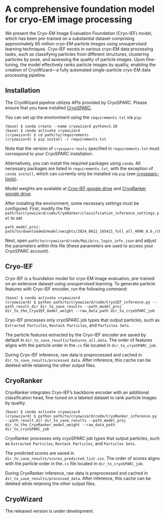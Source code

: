 # A comprehensive foundation model for cryo-EM image processing
We present the Cryo-EM Image Evaluation Foundation (Cryo-IEF) model, which has been pre-trained on a substantial dataset comprising approximately 65 million cryo-EM particle images using unsupervised learning techniques. Cryo-IEF excels in various cryo-EM data processing tasks, such as classifying particles from different structures, clustering particles by pose, and assessing the quality of particle images. Upon fine-tuning, the model effectively ranks particle images by quality, enabling the creation of CryoWizard—a fully automated single-particle cryo-EM data processing pipeline. 


## Installation

The CryoWizard pipeline utilizes APIs provided by CryoSPARC. Please ensure that you have installed [CryoSPARC](https://cryosparc.com/). 

You can set up the environment using the `requirements.txt` via `pip`:

    (base) $ conda create --name cryowizard python=3.10
    (base) $ conda activate cryowizard
    (cryowizard) $ cd path/to/requirements
    (cryowizard) $ pip install -r requirements.txt

Note that the version of `cryosparc-tools` specified in `requirements.txt` must correspond to your CryoSPARC installation.

Alternatively, you can install the required packages using `conda`. All necessary packages are listed in `requirements.txt`, with the exception of `conda install`, which can currently only be installed via `pip` (see [cryosparc-tools](https://tools.cryosparc.com/intro.html)).

Model weights are available at [Cryo-IEF google drive](https://drive.google.com/drive/folders/1C9jIdC5B58ohAwrfRalTngRtLtgIWfM8?usp=sharing) and [CryoRanker google drive](https://drive.google.com/drive/folders/10SUzFZB2s9sGCDkYF258Yx1C11D3tiph?usp=drive_link).

After installing the environment, some necessary settings must be configured. First, modify the file `path/to/cryowizard/code/CryoRanker/classification_inference_settings.yml` to set

    path_model_proj: path/to/downloaded/model/weights/2024_0612_165421_full_all_4096_0.6_/checkpoint/checkpoint_epoch_27/

Next, open `path/to/cryowizard/code/MyLib/cs_login_info.json` and adjust the parameters within this file (these parameters are used to access your CryoSPARC account).

[//]: # (## Quickstart)
## Cryo-IEF
Cryo-IEF is a foundation model for cryo-EM image evaluation, pre-trained on an extensive dataset using unsupervised learning. 
To generate particle features with Cryo-IEF encoder, run the following command:

    (base) $ conda activate cryowizard
    (cryowizard) $ python path/to/cryowizard/code/CryoIEF_inference.py --path_result_dir dir_to_save_results --path_model_proj dir_to_the_CryoIEF_model_weight --raw_data_path dir_to_cryoSPARC_job
Cryo-IEF processes only cryoSPARC job types that output particles, such as `Extracted Particles`, `Restack Particles`, and `Particles Sets`. 

The particle features extracted by the Cryo-IEF encoder are saved by default in `dir_to_save_results/features_all.data`.
The order of features aligns with the particle order in the`.cs` file located in `dir_to_cryoSPARC_job`.

During Cryo-IEF inference, raw data is preprocessed and cached in `dir_to_save_results/processed_data`.
After inference, this cache can be deleted while retaining the other output files.

## CryoRanker
CryoRanker integrates Cryo-IEF’s backbone encoder with an additional classification head, 
fine-tuned on a labeled dataset to rank particle images by quality.

    (base) $ conda activate cryowizard
    (cryowizard) $ python path/to/cryowizard/code/CryoRanker_inference.py --path_result_dir dir_to_save_results --path_model_proj dir_to_the_CryoRanker_model_weight --raw_data_path dir_to_cryoSPARC_job
CryoRanker processes only cryoSPARC job types that output particles, such as `Extracted Particles`, `Restack Particles`, and `Particles Sets`. 

The predicted scores are saved in `dir_to_save_results/scores_predicted_list.csv`.
The order of scores aligns with the particle order in the`.cs` file located in `dir_to_cryoSPARC_job`.

During CryoRanker inference, raw data is preprocessed and cached in `dir_to_save_results/processed_data`.
After inference, this cache can be deleted while retaining the other output files.

## CryoWizard
The released version is under development.
